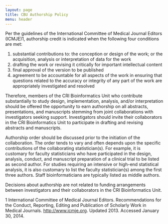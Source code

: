 ```yaml
---
layout: page
title: CBU Authorship Policy
menu: header
---
```


Per the guidelines of the International Committee of Medical Journal Editors (ICMJE)1, authorship credit is indicated when the following four conditions are met:

1.	substantial contributions to: the conception or design of the work; or the acquisition, analysis or interpretation of data for the work
2.	drafting the work or revising it critically for important intellectual content
3.	final approval of the version to be published
4.	agreement to be accountable for all aspects of the work in ensuring that questions related to the accuracy or integrity of any part of the work are appropriately investigated and resolved

Therefore, members of the CRI Bioinformatics Unit who contribute substantially to study design, implementation, analysis, and/or interpretation should be offered the opportunity to earn authorship on all abstracts, presentations, and manuscripts stemming from joint collaborations with investigators seeking support. Investigators should invite their collaborators in the CRI Bioinformatics Unit to participate in drafting and revising abstracts and manuscripts.

Authorship order should be discussed prior to the initiation of the collaboration. The order tends to vary and often depends upon the specific contributions of the collaborating statistician(s). For example, it is customary for faculty statisticians who have participated in the design, analysis, conduct, and manuscript preparation of a clinical trial to be listed as second author. For studies requiring an intensive or high-end statistical analysis, it is also customary to list the faculty statistician(s) among the first three authors. Staff bioinformaticians are typically listed as middle authors.

Decisions about authorship are not related to funding arrangements between investigators and their collaborators in the CRI Bioinformatics Unit.

1 International Committee of Medical Journal Editors. Recommendations for the Conduct, Reporting, Editing and Publication of Scholarly Work in Medical Journals. http://www.icmje.org. Updated 2013. Accessed January 30, 2014.

